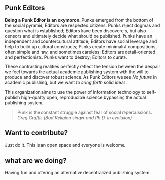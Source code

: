 ## Punk Editors

**Being a Punk Editor is an oxymoron.** Punks emerged from the bottom of the social pyramid; Editors are respected citizens. Punks reject dogmas and question what is established; Editors have been discoverers, but also censors and ultimately decide what should be published. Punks have an independent and countercultural attitude; Editors have social leverage and help to build up cultural constructs; Punks create minimalist compositions, often simple and raw, and sometimes careless; Editors are detail-oriented and perfectionists. Punks want to destroy; Editors to curate.

These contrasting realities perfectly reflect the tension between the despair we feel towards the actual academic publishing system with the will to produce and discover robust science. As Punk Editors we see *No future* in academic publishing, but we want *to bring forth* solid ideas. 

This organization aims to use the power of information technology to self-publish high-quality open, reproducible science bypassing the actual publishing system. 

> Punk is the constant struggle against fear of social repercussions. *Greg Graffin (Bad Religion singer and Ph.D. in evolution)*

## Want to contribute? 

Just do it. This is an open space and everyone is welcome. 

## what are we doing? 

Having fun and offering an alternative decentralized publishing system.


